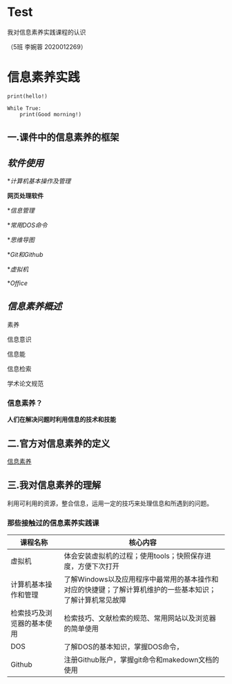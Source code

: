# Test

我对信息素养实践课程的认识

（5班 李婉蓉 2020012269）

# 信息素养实践

```print(hello!)
print(hello!)
```

```if		
While True:
    print(Good morning!)
```



## 一.课件中的信息素养的框架

## *软件使用*

**计算机基本操作及管理*

**网页处理软件**

**信息管理*

**常用DOS命令*

**思维导图*

**Git和Github*

**虚拟机*

**Office*

## *信息素养概述*

 素养

 信息意识

 信息能

 信息检索

 学术论文规范

### 信息素养？

**人们在解决问题时利用信息的技术和技能**



## **二.官方对信息素养的定义**

[信息素养](https://baike.baidu.com/item/%E4%BF%A1%E6%81%AF%E7%B4%A0%E5%85%BB)

## 三.我对信息素养的理解

利用可利用的资源，整合信息，运用一定的技巧来处理信息和所遇到的问题。

### 那些接触过的信息素养实践课

| 课程名称                   | 核心内容                                                     |
| -------------------------- | ------------------------------------------------------------ |
| 虚拟机                     | 体会安装虚拟机的过程；使用tools；快照保存进度，方便下次打开  |
| 计算机基本操作和管理       | 了解Windows以及应用程序中最常用的基本操作和对应的快捷键；了解计算机维护的一些基本知识；了解计算机常见故障 |
| 检索技巧及浏览器的基本使用 | 检索技巧、文献检索的规范、常用网站以及浏览器的简单使用       |
| DOS                        | 了解DOS的基本知识，掌握DOS命令，                             |
| Github                     | 注册Github账户，掌握git命令和makedown文档的使用              |















